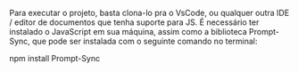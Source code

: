 Para executar o projeto, basta clona-lo pra o VsCode, ou qualquer outra IDE / editor de documentos que tenha suporte para JS.
É necessário ter instalado o JavaScript em sua máquina, assim como a biblioteca Prompt-Sync, que pode ser instalada com o seguinte comando no terminal:

npm install Prompt-Sync
